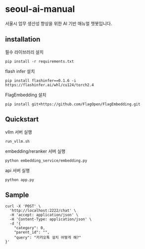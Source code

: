 # seoul-ai-manual
서울시 업무 생산성 향상을 위한 AI 기반 매뉴얼 챗봇입니다.

## installation

필수 라이브러리 설치

`pip install -r requirements.txt`

flash infer 설치

`pip install flashinfer==0.1.6 -i https://flashinfer.ai/whl/cu124/torch2.4`

FlagEmbedding 설치

`pip install git+https://github.com/FlagOpen/FlagEmbedding.git`

## Quickstart

vllm 서버 실행

`run_vllm.sh`

embedding/reranker 서버 실행

`python embedding_service/embedding.py`

api 서버 실행

`python app.py`

## Sample
```
curl -X 'POST' \
  'http://localhost:2222/chat' \
  -H 'accept: application/json' \
  -H 'Content-Type: application/json' \
  -d '{
    "category": 0,
    "parent_id": "",
    "query": "카카오톡 설치 어떻게 해?"
}'
```
